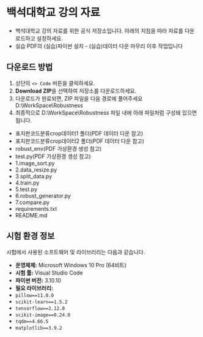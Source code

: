 # 백석대학교 강의 자료

- 백석대학교 강의 자료를 위한 공식 저장소입니다. 아래의 지침을 따라 자료를 다운로드하고 설정하세요.
- 실습 PDF의 (실습)파이썬 설치 - (실습)데이터 다운 마무리 이후 작업입니다

## 다운로드 방법

1. 상단의 `<> Code` 버튼을 클릭하세요.
2. **Download ZIP**을 선택하여 저장소를 다운로드하세요.
3. 다운로드가 완료되면, ZIP 파일을 다음 경로에 풀어주세요 D:\WorkSpace\Robustness
4. 최종적으로 D:\WorkSpace\Robustness 파일 내에 아래 파일처럼 구성돼 있으면 됩니다.
- 표지판코드분류crop데이터1 폴더(PDF 데이터 다운 참고)
- 표지판코드분류crop데이터2 폴더(PDF 데이터 다운 참고)
- robust_env(PDF 가상환경 생성 참고) 
- test.py(PDF 가상환경 생성 참고)
- 1.image_sort.py
- 2.data_resize.py
- 3.split_data.py
- 4.train.py
- 5.test.py
- 6.robust_generator.py
- 7.compare.py
- requirements.txt
- README.md


## 시험 환경 정보

시험에서 사용된 소프트웨어 및 라이브러리는 다음과 같습니다.

- **운영체제:** Microsoft Windows 10 Pro (64비트)
- **시험 툴:** Visual Studio Code
- **파이썬 버전:** 3.10.10
- **필요 라이브러리:**
- `pillow==11.0.0`
- `scikit-learn==1.5.2`
- `tensorflow==2.12.0`
- `scikit-image==0.24.0`
- `tqdm==4.66.5`
- `matplotlib==3.9.2`
